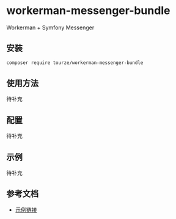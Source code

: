 # workerman-messenger-bundle

Workerman + Symfony Messenger

## 安装

```bash
composer require tourze/workerman-messenger-bundle
```

## 使用方法

待补充

## 配置

待补充

## 示例

待补充

## 参考文档

- [示例链接](https://example.com)
